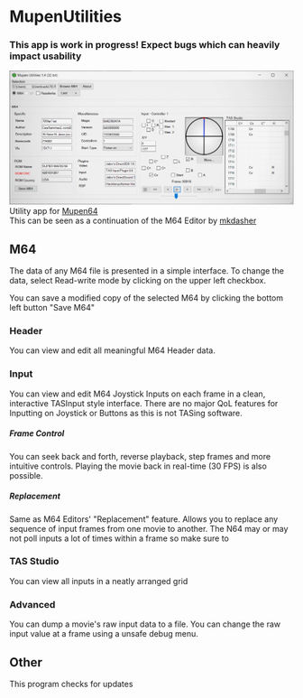 # MupenUtilities
### __This app is work in progress! Expect bugs which can heavily impact usability__
![MupenUtilities](https://raw.githubusercontent.com/Aurumaker72/MupenUtilities/input-roll/screenshot1.PNG "Mupen64 Utilities")<br>
Utility app for [Mupen64](https://github.com/mkdasher/mupen64-rr-lua-/)<br>
This can be seen as a continuation of the M64 Editor by [mkdasher](https://github.com/mkdasher/)

## M64
The data of any M64 file is presented in a simple interface.
To change the data, select Read-write mode by clicking on the upper left checkbox.

You can save a modified copy of the selected M64 by clicking the bottom left button "Save M64"

### Header
You can view and edit all meaningful M64 Header data.

### Input
You can view and edit M64 Joystick Inputs on each frame in a clean, interactive TASInput style interface.
There are no major QoL features for Inputting on Joystick or Buttons as this is not TASing software.

##### Frame Control
You can seek back and forth, reverse playback, step frames and more intuitive controls.
Playing the movie back in real-time (30 FPS) is also possible.

##### Replacement
Same as M64 Editors' "Replacement" feature. Allows you to replace any sequence of input frames from one movie to another. The N64 may or may not poll inputs a lot of times within a frame so make sure to 

### TAS Studio
You can view all inputs in a neatly arranged grid

### Advanced
You can dump a movie's raw input data to a file.
You can change the raw input value at a frame using a unsafe debug menu.

## Other
This program checks for updates
